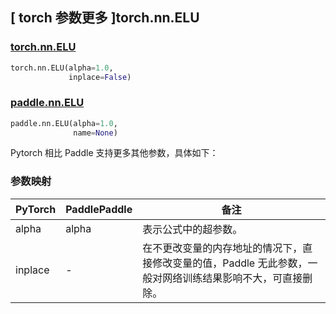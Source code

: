 ## [ torch 参数更多 ]torch.nn.ELU
### [torch.nn.ELU](https://pytorch.org/docs/stable/generated/torch.nn.ELU.html?highlight=elu#torch.nn.ELU)

```python
torch.nn.ELU(alpha=1.0,
             inplace=False)
```

### [paddle.nn.ELU](https://www.paddlepaddle.org.cn/documentation/docs/zh/develop/api/paddle/nn/ELU_cn.html#elu)

```python
paddle.nn.ELU(alpha=1.0,
              name=None)
```

Pytorch 相比 Paddle 支持更多其他参数，具体如下：
### 参数映射
| PyTorch       | PaddlePaddle | 备注                                                   |
| ------------- | ------------ | ------------------------------------------------------ |
| alpha           | alpha         | 表示公式中的超参数。        |
| inplace       | -            | 在不更改变量的内存地址的情况下，直接修改变量的值，Paddle 无此参数，一般对网络训练结果影响不大，可直接删除。    |
